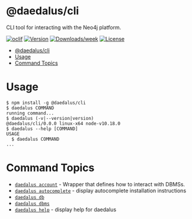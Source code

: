 # @daedalus/cli

CLI tool for interacting with the Neo4j platform.

[![oclif](https://img.shields.io/badge/cli-oclif-brightgreen.svg)](https://oclif.io)
[![Version](https://img.shields.io/npm/v/cli.svg)](https://npmjs.org/package/cli)
[![Downloads/week](https://img.shields.io/npm/dw/cli.svg)](https://npmjs.org/package/cli)
[![License](https://img.shields.io/npm/l/cli.svg)](https://github.com/neo-technology/daedalus/blob/master/package.json)

<!-- toc -->
* [@daedalus/cli](#daedaluscli)
* [Usage](#usage)
* [Command Topics](#command-topics)
<!-- tocstop -->

# Usage

<!-- usage -->
```sh-session
$ npm install -g @daedalus/cli
$ daedalus COMMAND
running command...
$ daedalus (-v|--version|version)
@daedalus/cli/0.0.0 linux-x64 node-v10.18.0
$ daedalus --help [COMMAND]
USAGE
  $ daedalus COMMAND
...
```
<!-- usagestop -->
<!-- commands -->
# Command Topics

* [`daedalus account`](./account.md) - Wrapper that defines how to interact with DBMSs.
* [`daedalus autocomplete`](./autocomplete.md) - display autocomplete installation instructions
* [`daedalus db`](./db.md)
* [`daedalus dbms`](./dbms.md)
* [`daedalus help`](./help.md) - display help for daedalus


<!-- commandsstop -->
